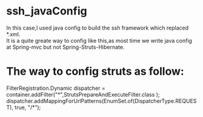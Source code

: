 # ssh_javaConfig
  In this case,I used java config to build the ssh framework which replaced *.xml.<br>
  It is a quite greate way to config like this,as most time we write java config at Spring-mvc but not Spring-Struts-Hibernate.
# The way to config struts as follow:
FilterRegistration.Dynamic dispatcher = container.addFilter("*",StrutsPrepareAndExecuteFilter.class );
dispatcher.addMappingForUrlPatterns(EnumSet.of(DispatcherType.REQUEST), true, "/\*");
